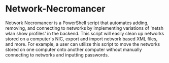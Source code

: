 # Network-Necromancer

Network Necromancer is a PowerShell script that automates adding, removing, and connecting to networks by implementing variations of 'netsh wlan show profiles' in the backend. This script will easily clean up networks stored on a computer's NIC, export and import network based XML files, and more. For example, a user can utilize this script to move the networks stored on one computer onto another computer without manually connecting to networks and inputting passwords.
